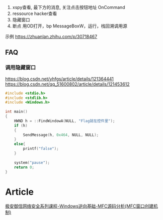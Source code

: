 
1. xspy查看, 最下方的消息, 关注点击按钮地址 OnCommand
2. ressource hacker查看
3. 隐藏窗口 
4. 断点 用OD打开，bp MessageBoxW，运行，栈回溯调用源


示例 https://zhuanlan.zhihu.com/p/30718467
## FAQ

### 调用隐藏窗口
https://blog.csdn.net/yhfgs/article/details/121364441
https://blog.csdn.net/qq_51600802/article/details/121453612
```c
#include <stdio.h>
#include <stdlib.h>
#include <Windows.h>
​
int main()
{
    HWND h = ::FindWindowA(NULL, "Flag就在控件里");
    if (h)
    {
        SendMessage(h, 0x464, NULL, NULL);
    }
    else{
        printf("false");
    }
​
    system("pause");
    return 0;
}
```
# Article
[极安御信网络安全系列课程-Windows逆向基础-MFC源码分析(MFC窗口创建机制)](https://www.bilibili.com/video/BV1Ym4y1q7FD/) 
